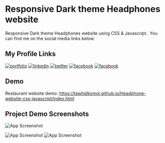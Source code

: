 # Responsive Dark theme Headphones website

Responsive Dark theme Headphones website using CSS & Javascript.. You can find me on the social media links below:


##  My Profile Links
[![portfolio](https://img.shields.io/badge/portfolio-000?style=for-the-badge&logo=ko-fi&logoColor=white)](https://tawhidkomol.github.io/Portfolio/index.html)
[![linkedin](https://img.shields.io/badge/linkedin-0A66C2?style=for-the-badge&logo=linkedin&logoColor=white)](https://www.linkedin.com/in/tawhid-komol-88a43b1a0//)
[![twitter](https://img.shields.io/badge/twitter-1DA1F2?style=for-the-badge&logo=twitter&logoColor=white)](https://twitter.com/TowhidKomol/)
[![facebook](https://img.shields.io/badge/facebook-1DA1F2?style=for-the-badge&logo=facebook&logoColor=white)](https://www.facebook.com/towhid.komol/)
[![facebook](https://img.shields.io/badge/instagram-1DA1F2?style=for-the-badge&logo=instagram&logoColor=white)](https://www.instagram.com/towhid_komol/)

## Demo

Restaurant website demo: https://tawhidkomol.github.io/Headphone-website-css-javascript/index.html

## Project Demo Screenshots

![App Screenshot]()

![App Screenshot]()
![App Screenshot]()
